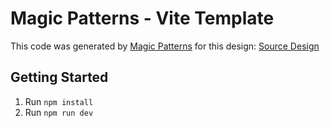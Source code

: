 # Magic Patterns - Vite Template

This code was generated by [Magic Patterns](https://magicpatterns.com) for this design: [Source Design](https://www.magicpatterns.com/c/dxtz7s14fb3dw9ip8ookfo)

## Getting Started

1. Run `npm install`
2. Run `npm run dev`
